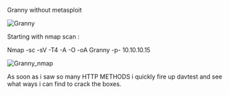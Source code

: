Granny without metasploit

![Granny](https://user-images.githubusercontent.com/55708909/91565422-cf75f300-e95f-11ea-90cf-8c513413cb59.png)


Starting with nmap scan :

Nmap -sc -sV -T4 -A -O -oA Granny -p- 10.10.10.15

![Granny_nmap](https://user-images.githubusercontent.com/55708909/91565889-84a8ab00-e960-11ea-9390-d0ff4e1d5010.png)

As soon as i saw so many HTTP METHODS i quickly fire up davtest and see what ways i can find to crack the boxes.




